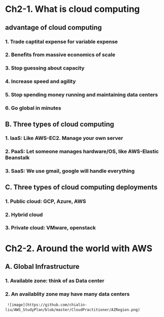 # Ch2-1.  What is cloud computing
## advantage of cloud computing
###     1. Trade captital expense for variable expense
###     2. Benefits from massive economics of scale
###     3. Stop guessing about capacity
###     4. Increase speed and agility
###     5. Stop spending money running and maintaining data centers
###     6. Go global in minutes
##  B. Three types of cloud computing
###     1. IaaS: Like AWS-EC2. Manage your own server
###     2. PaaS: Let someone manages hardware/OS, like AWS-Elastic Beanstalk
###     3. SaaS: We use gmail, google will handle everything
##  C. Three types of cloud computing deployments
###     1. Public cloud: GCP, Azure, AWS
###     2. Hybrid cloud
###     3. Private cloud: VMware, openstack
# Ch2-2. Around the world with AWS
##  A. Global Infrastructure
###     1. Available zone: think of as Data center
###     2. An availablity zone may have many data centers
     ![image](https://github.com/chialin-liu/AWS_StudyPlan/blob/master/CloudPractitioner/AZRegion.png)
     
     
